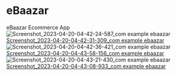 # eBaazar
eBaazar Ecommerce App
![Screenshot_2023-04-20-04-42-24-587_com example ebaazar](https://user-images.githubusercontent.com/105585179/233272246-33bb31e8-46f1-4a97-8257-0a5bf3d47a2f.jpg)[Screenshot_2023-04-20-04-42-31-309_com example ebaazar](https://user-images.githubusercontent.com/105585179/233272287-2d3545fc-fcba-427f-847a-77745bc68715.jpg)
![Screenshot_2023-04-20-04-42-36-421_com example ebaazar](https://user-images.githubusercontent.com/105585179/233272389-59e8ec81-6e0b-475d-9332-e413323be014.jpg) [Screenshot_2023-04-20-04-43-58-156_com example ebaazar](https://user-images.githubusercontent.com/105585179/233272522-f54c0987-cefd-473f-8222-79432a6fdbef.jpg)
![Screenshot_2023-04-20-04-43-21-430_com example ebaazar](https://user-images.githubusercontent.com/105585179/233272552-dfed2121-2c23-4e13-9516-1d19e76e84f7.jpg) [Screenshot_2023-04-20-04-43-08-933_com example ebaazar](https://user-images.githubusercontent.com/105585179/233272557-c263f78c-cad4-40a4-b51d-2ed0a0fa6acb.jpg)
